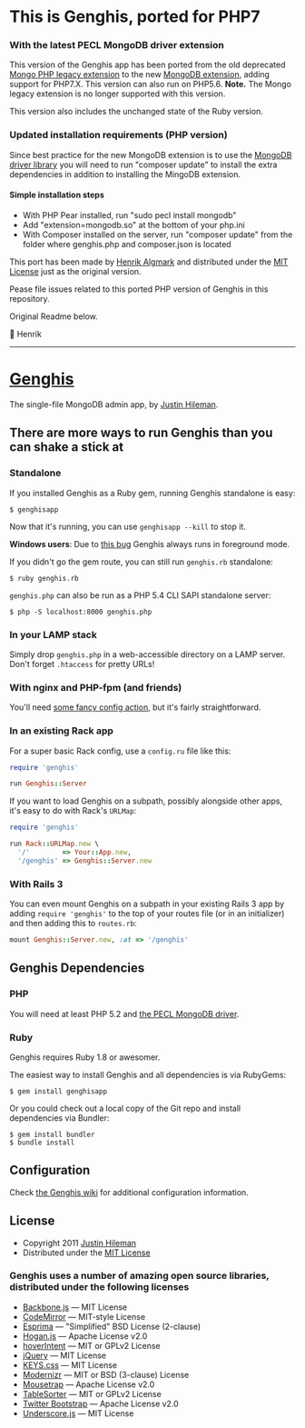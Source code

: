 # This is Genghis, ported for PHP7
### With the latest PECL MongoDB driver extension

This version of the Genghis app has been ported from the old deprecated [Mongo PHP legacy extension](http://php.net/manual/en/book.mongo.php) to the new [MongoDB extension](http://php.net/manual/en/set.mongodb.php), adding support for PHP7.X. This version can also run on PHP5.6. **Note.** The Mongo legacy extension is no longer supported with this version.

This version also includes the unchanged state of the Ruby version.

### Updated installation requirements (PHP version)

Since best practice for the new MongoDB extension is to use the [MongoDB driver library](https://packagist.org/packages/mongodb/mongodb) you will need to run "composer update" to install the extra dependencies in addition to installing the MingoDB extension.

#### Simple installation steps
- With PHP Pear installed, run "sudo pecl install mongodb"
- Add "extension=mongodb.so" at the bottom of your php.ini
- With Composer installed on the server, run "composer update" from the folder where genghis.php and composer.json is located

This port has been made by [Henrik Algmark](https://github.com/henkealg) and distributed under the [MIT License](http://creativecommons.org/licenses/MIT/) just as the original version.

Pease file issues related to this ported PHP version of Genghis in this repository.

Original Readme below.

:metal: Henrik

-----------------------------------------

[Genghis](http://genghisapp.com)
================================

The single-file MongoDB admin app, by [Justin Hileman](http://justinhileman.info).

There are more ways to run Genghis than you can shake a stick at
----------------------------------------------------------------


### Standalone

If you installed Genghis as a Ruby gem, running Genghis standalone is easy:

```
$ genghisapp
```

Now that it's running, you can use `genghisapp --kill` to stop it.

**Windows users**: Due to [this bug](https://github.com/quirkey/vegas/issues/3) Genghis always runs in foreground mode.

If you didn't go the gem route, you can still run `genghis.rb` standalone:

```
$ ruby genghis.rb
```

`genghis.php` can also be run as a PHP 5.4 CLI SAPI standalone server:

```
$ php -S localhost:8000 genghis.php
```


### In your LAMP stack

Simply drop `genghis.php` in a web-accessible directory on a LAMP server. Don't forget `.htaccess` for pretty URLs!


### With nginx and PHP-fpm (and friends)

You'll need [some fancy config action](https://github.com/bobthecow/genghis/wiki), but it's fairly straightforward.


### In an existing Rack app

For a super basic Rack config, use a `config.ru` file like this:

```rb
require 'genghis'

run Genghis::Server
```

If you want to load Genghis on a subpath, possibly alongside other apps, it's easy to do with Rack's `URLMap`:

```rb
require 'genghis'

run Rack::URLMap.new \
  '/'        => Your::App.new,
  '/genghis' => Genghis::Server.new
```


### With Rails 3

You can even mount Genghis on a subpath in your existing Rails 3 app by adding `require 'genghis'` to the top of your
routes file (or in an initializer) and then adding this to `routes.rb`:

```rb
mount Genghis::Server.new, :at => '/genghis'
```



Genghis Dependencies
--------------------


### PHP

You will need at least PHP 5.2 and [the PECL MongoDB driver](http://www.mongodb.org/display/DOCS/PHP+Language+Center).


### Ruby

Genghis requires Ruby 1.8 or awesomer.

The easiest way to install Genghis and all dependencies is via RubyGems:

```
$ gem install genghisapp
```

Or you could check out a local copy of the Git repo and install dependencies via Bundler:

```
$ gem install bundler
$ bundle install
```



Configuration
-------------

Check [the Genghis wiki](https://github.com/bobthecow/genghis/wiki) for additional configuration information.



License
-------

 * Copyright 2011 [Justin Hileman](http://justinhileman.com)
 * Distributed under the [MIT License](http://creativecommons.org/licenses/MIT/)


### Genghis uses a number of amazing open source libraries, distributed under the following licenses

 * [Backbone.js][backbone]        — MIT License
 * [CodeMirror][codemirror]       — MIT-style License
 * [Esprima][esprima]             — "Simplified" BSD License (2-clause)
 * [Hogan.js][hogan]              — Apache License v2.0
 * [hoverIntent][hoverintent]     — MIT or GPLv2 License
 * [jQuery][jquery]               — MIT License
 * [KEYS.css][keyscss]            — MIT License
 * [Modernizr][modernizr]         — MIT or BSD (3-clause) License
 * [Mousetrap][mousetrap]         — Apache License v2.0
 * [TableSorter][tablesorter]     — MIT or GPLv2 License
 * [Twitter Bootstrap][bootstrap] — Apache License v2.0
 * [Underscore.js][underscore]    — MIT License

 [backbone]:          http://backbonejs.org
 [codemirror]:        http://codemirror.net
 [esprima]:           http://esprima.org
 [hogan]:             http://twitter.github.com/hogan.js/
 [hoverintent]:       http://cherne.net/brian/resources/jquery.hoverIntent.html
 [jquery]:            http://jquery.com
 [keyscss]:           http://michaelhue.com/keyscss
 [modernizr]:         http://modernizr.com
 [mousetrap]:         http://craig.is/killing/mice
 [tablesorter]:       http://tablesorter.com
 [bootstrap]:         http://twitter.github.com/bootstrap/
 [underscore]:        http://underscorejs.org
